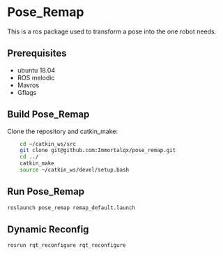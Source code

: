 # Pose_Remap
This is a ros package used to transform a pose into the one robot needs.

## Prerequisites

- ubuntu 18.04
- ROS melodic
- Mavros
- Gflags

## Build Pose_Remap

Clone the repository and catkin_make:

```bash
    cd ~/catkin_ws/src
    git clone git@github.com:Immortalqx/pose_remap.git
    cd ../
    catkin_make
    source ~/catkin_ws/devel/setup.bash
```

## Run Pose_Remap

```bash
roslaunch pose_remap remap_default.launch
```

## Dynamic Reconfig

```bash
rosrun rqt_reconfigure rqt_reconfigure
```
